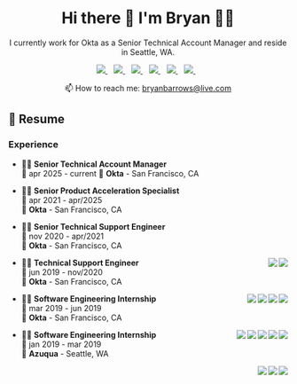 

<h1 align='center'>
  Hi there 👋 I'm Bryan 👨‍💻
</h1>

<p align='center'>
  I currently work for Okta as a Senior Technical Account Manager and reside in Seattle, WA.
</p>



<p align='center'>
  
  <a href="https://www.linkedin.com/in/bbarrows89/">
    <img src="https://img.shields.io/badge/linkedin-%230077B5.svg?&style=for-the-badge&logo=linkedin&logoColor=white" />
  </a>&nbsp;&nbsp;
  <a href="https://bryanbarrows.me">
    <img src="https://img.shields.io/badge/website-000000?style=for-the-badge&logo=About.me&logoColor=white" />
  </a>&nbsp;&nbsp;
  <a href="https://dev.to/bryanbarrows">
    <img src="https://img.shields.io/badge/dev.to-0A0A0A?style=for-the-badge&logo=devdotto&logoColor=white" />
  </a>&nbsp;&nbsp;
  <a href="https://www.twitter.com/bryanbarrows">
    <img src="https://img.shields.io/badge/Twitter-1DA1F2?style=for-the-badge&logo=twitter&logoColor=white" />        
  </a>&nbsp;&nbsp;
  <a href="https://www.youtube.com/channel/UCGXRZbU_2IWFF7KopaVO02g">
    <img src="https://img.shields.io/badge/YouTube-FF0000?style=for-the-badge&logo=youtube&logoColor=white" />        
  </a>&nbsp;&nbsp;
  <a href="https://instagram.com/shreddiekruger">
    <img src="https://img.shields.io/badge/instagram-%23E4405F.svg?&style=for-the-badge&logo=instagram&logoColor=white" />        
  </a>&nbsp;&nbsp;
  
</p>



<p align='center'>
  📫 How to reach me: <a href='mailto:bryanbarrows@live.com'>bryanbarrows@live.com</a>
</p>


## 📃 Resume

### Experience

- 👨‍💻 **Senior Technical Account Manager**\
📆 apr 2025 - current
📍 **Okta** - San Francisco, CA

- 👨‍💻 **Senior Product Acceleration Specialist**\
📆 apr 2021 - apr/2025\
📍 **Okta** - San Francisco, CA
  

- 👨‍💻 **Senior Technical Support Engineer**\
📆 nov 2020 - apr/2021\
📍 **Okta** - San Francisco, CA
  
<img align="right" src="https://img.shields.io/badge/-okta-blue"/>
<img align="right" src="https://img.shields.io/badge/-active__directory-blue"/>

- 👨‍💻 **Technical Support Engineer**\
📆 jun 2019 - nov/2020\
📍 **Okta** - San Francisco, CA

<img align="right" src="https://img.shields.io/badge/Slack-4A154B?style=for-the-badge&logo=slack&logoColor=white" />
<img align="right" src="https://img.shields.io/badge/Zoom-2D8CFF?style=for-the-badge&logo=zoom&logoColor=white" />
<img align="right" src="https://img.shields.io/badge/Jira-0052CC?style=for-the-badge&logo=Jira&logoColor=white" />
<img align="right" src="https://img.shields.io/badge/GitHub-100000?style=for-the-badge&logo=github&logoColor=white" />


- 👨‍💻 **Software Engineering Internship**\
📆 mar 2019 - jun 2019\
📍 **Okta** - San Francisco, CA


<img align="right" src="https://img.shields.io/badge/HTML5-E34F26?style=for-the-badge&logo=html5&logoColor=white" />
<img align="right" src="https://img.shields.io/badge/Postman-FF6C37?style=for-the-badge&logo=Postman&logoColor=white" />
<img align="right" src="https://img.shields.io/badge/json-5E5C5C?style=for-the-badge&logo=json&logoColor=white" />
<img align="right" src="https://img.shields.io/badge/JWT-000000?style=for-the-badge&logo=JSON%20web%20tokens&logoColor=white" />  
<img align="right" src="https://img.shields.io/badge/JavaScript-323330?style=for-the-badge&logo=javascript&logoColor=F7DF1E" />

- 👨‍💻 **Software Engineering Internship**\
📆 jan 2019 - mar 2019\
📍 **Azuqua** - Seattle, WA

<img align="right" src="https://img.shields.io/badge/Windows-0078D6?logo=windows&logoColor=white" />
<img align="right" src="https://img.shields.io/badge/Microsoft%20Excel-217346?logo=microsoft-excel&logoColor=white" />
<img align="right" src="https://img.shields.io/badge/Microsoft%20Office-D83B01?logo=microsoft-office&logoColor=white" />
